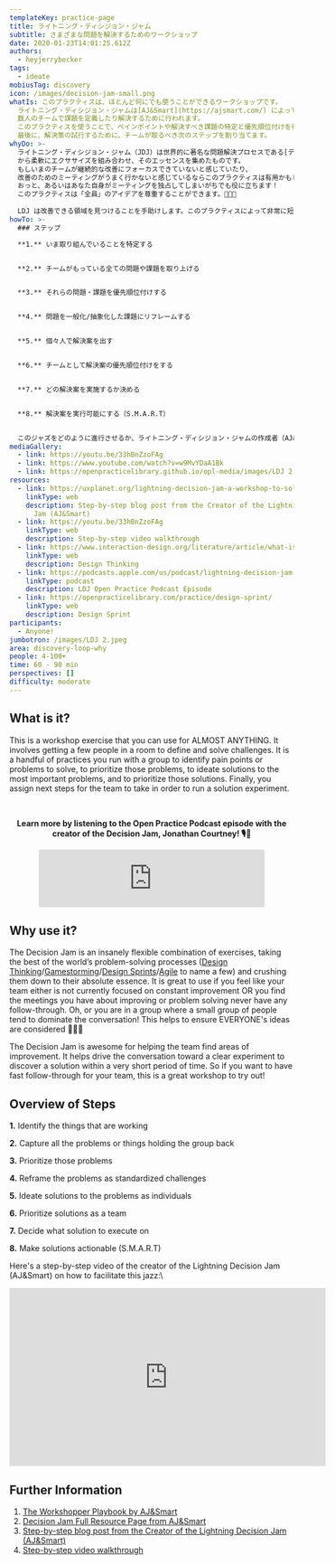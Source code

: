 ```yaml
---
templateKey: practice-page
title: ライトニング・ディシジョン・ジャム
subtitle: さまざまな問題を解決するためのワークショップ
date: 2020-01-23T14:01:25.612Z
authors:
  - heyjerrybecker
tags:
  - ideate
mobiusTag: discovery
icon: /images/decision-jam-small.png
whatIs: このプラクティスは、ほとんど何にでも使うことができるワークショップです。
  ライトニング・ディシジョン・ジャムは[AJ&Smart](https://ajsmart.com/) によって作られたもので、
  数人のチームで課題を定義したり解決するために行われます。
  このプラクティスを使うことで、ペインポイントや解決すべき課題の特定と優先順位付けを行い、最も重要な課題に対する解決策のアイデア出しと優先順位付けを行うことができます。
  最後に、解決策の試行するために、チームが取るべき次のステップを割り当てます。
whyDo: >-
  ライトニング・ディシジョン・ジャム（JDJ）は世界的に著名な問題解決プロセスである[デザイン思考](https://www.interaction-design.org/literature/article/what-is-design-thinking-and-why-is-it-so-popular)/[Gamestorming](https://gamestorming.com/)/ [デザインスプリント](https://openpracticelibrary.com/practice/design-sprint/)/[Agile](http://www.agilenutshell.com/)
  から柔軟にエクササイズを組み合わせ、そのエッセンスを集めたものです。
  もしいまのチームが継続的な改善にフォーカスできていないと感じていたり、
  改善のためのミーティングがうまく行かないと感じているならこのプラクティスは有用かもしれません。
  おっと、あるいはあなた自身がミーティングを独占してしまいがちでも役に立ちます！
  このプラクティスは「全員」のアイデアを尊重することができます。👏👏👏
  
  LDJ は改善できる領域を見つけることを手助けします。このプラクティスによって非常に短い期間で解決案を見つけるための会話を促進します。ですから、素早く改善活動を行いたいなら非常に効果的ですので、是非試してみてください。
howTo: >-
  ### ステップ

  **1.** いま取り組んでいることを特定する


  **2.** チームがもっている全ての問題や課題を取り上げる


  **3.** それらの問題・課題を優先順位付けする


  **4.** 問題を一般化/抽象化した課題にリフレームする


  **5.** 個々人で解決案を出す


  **6.** チームとして解決案の優先順位付けをする


  **7.** どの解決案を実施するか決める


  **8.** 解決案を実行可能にする（S.M.A.R.T）


  このジャズをどのように進行させるか、ライトニング・ディシジョン・ジャムの作成者（AJ&Smart）によるステップバイステップのビデオを下のギャラリーでご覧ください。
mediaGallery:
  - link: https://youtu.be/33hBnZzoFAg
  - link: https://www.youtube.com/watch?v=w9MvYDaA1Bk
  - link: https://openpracticelibrary.github.io/opl-media/images/LDJ 2.jpeg
resources:
  - link: https://uxplanet.org/lightning-decision-jam-a-workshop-to-solve-any-problem-65bb42af41dc
    linkType: web
    description: Step-by-step blog post from the Creator of the Lightning Decision
      Jam (AJ&Smart)
  - link: https://youtu.be/33hBnZzoFAg
    linkType: web
    description: Step-by-step video walkthrough
  - link: https://www.interaction-design.org/literature/article/what-is-design-thinking-and-why-is-it-so-popular
    linkType: web
    description: Design Thinking
  - link: https://podcasts.apple.com/us/podcast/lightning-decision-jam-w-jonathan-courtney/id1501715186?i=1000476221425
    linkType: podcast
    description: LDJ Open Practice Podcast Episode
  - link: https://openpracticelibrary.com/practice/design-sprint/
    linkType: web
    description: Design Sprint
participants:
  - Anyone!
jumbotron: /images/LDJ 2.jpeg
area: discovery-loop-why
people: 4-100+
time: 60 - 90 min
perspectives: []
difficulty: moderate
---
```

## What is it?

This is a workshop exercise that you can use for ALMOST ANYTHING. It involves getting a few people in a room to define and solve challenges. It is a handful of practices you run with a group to identify pain points or problems to solve, to prioritize those problems, to ideate solutions to the most important problems, and to prioritize those solutions. Finally, you assign next steps for the team to take in order to run a solution experiment.

\
**<div align="center">Learn more by listening to the Open Practice Podcast episode with the creator of the Decision Jam, Jonathan Courtney! 🎙️🌠</div>**

<div align="center"><iframe src="https://anchor.fm/openpracticelibrary/embed/episodes/Lightning-Decision-Jam-w-Jonathan-Courtney-ee9dqi" height="102px" width="400px" frameborder="0" scrolling="no"></iframe></div>

## Why use it?

The Decision Jam is an insanely flexible combination of exercises, taking the best of the world’s problem-solving processes ([Design Thinking](https://www.interaction-design.org/literature/article/what-is-design-thinking-and-why-is-it-so-popular)/[Gamestorming](https://gamestorming.com/)/[Design Sprints](https://openpracticelibrary.com/practice/design-sprint/)/[Agile](http://www.agilenutshell.com/) to name a few) and crushing them down to their absolute essence. It is great to use if you feel like your team either is not currently focused on constant improvement OR you find the meetings you have about improving or problem solving never have any follow-through. Oh, or you are in a group where a small group of people tend to dominate the conversation! This helps to ensure EVERYONE's ideas are considered 👏👏👏

The Decision Jam is awesome for helping the team find areas of improvement. It helps drive the conversation toward a clear experiment to discover a solution within a very short period of time. So if you want to have fast follow-through for your team, this is a great workshop to try out!

## Overview of Steps

**1.** Identify the things that are working

**2.** Capture all the problems or things holding the group back

**3.** Prioritize those problems

**4.** Reframe the problems as standardized challenges

**5.** Ideate solutions to the problems as individuals

**6.** Prioritize solutions as a team

**7.** Decide what solution to execute on

**8.** Make solutions actionable (S.M.A.R.T)

Here's a step-by-step video of the creator of the Lightning Decision Jam (AJ&Smart) on how to facilitate this jazz:\

<iframe width="560" height="315" src="https://www.youtube.com/embed/33hBnZzoFAg" frameborder="0" allow="accelerometer; autoplay; encrypted-media; gyroscope; picture-in-picture" allowfullscreen></iframe>

## Further Information

1. [The Workshopper Playbook by AJ&Smart](https://www.workshopperplaybook.com/ordernow)
2. [Decision Jam Full Resource Page from AJ&Smart](https://ajsmart.com/ldj)
3. [Step-by-step blog post from the Creator of the Lightning Decision Jam (AJ&Smart)](https://uxplanet.org/lightning-decision-jam-a-workshop-to-solve-any-problem-65bb42af41dc)
4. [Step-by-step video walkthrough](https://youtu.be/33hBnZzoFAg)
